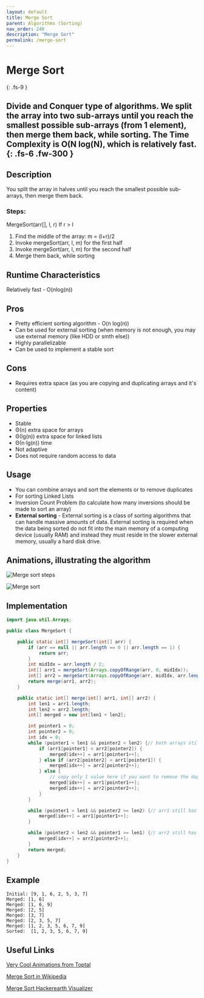 ```yaml
---
layout: default
title: Merge Sort
parent: Algorithms (Sorting)
nav_order: 240
description: "Merge Sort"
permalink: /merge-sort
---
```

# Merge Sort
{: .fs-9 }

Divide and Conquer type of algorithms. We split the array into two sub-arrays until you reach the smallest possible sub-arrays (from 1 element), then merge them back, while sorting.
The Time Complexity is O(N log(N), which is relatively fast.
{: .fs-6 .fw-300 }
---

## Description
You split the array in halves until you reach the smallest possible sub-arrays, then merge them back.

### Steps:
MergeSort(arr[], l,  r)
If r > l
1. Find the middle of the array: m = (l+r)/2
2. Invoke mergeSort(arr, l, m) for the first half
3. Invoke mergeSort(arr, l, m) for the second half
4. Merge them back, while sorting

## Runtime Characteristics
Relatively fast - O(nlog(n))

## Pros
* Pretty efficient sorting algorithm - O(n log(n))
* Can be used for external sorting (when memory is not enough, you may use external memory (like HDD or smth else))
* Highly parallelizable
* Can be used to implement a stable sort

## Cons
* Requires extra space (as you are copying and duplicating arrays and it's content)

## Properties
* Stable
* Θ(n) extra space for arrays
* Θ(lg(n)) extra space for linked lists
* Θ(n·lg(n)) time
* Not adaptive
* Does not require random access to data

## Usage
* You can combine arrays and sort the elements or to remove duplicates
* For sorting Linked Lists
* Inversion Count Problem (to calculate how many inversions should be made to sort an array)
* **External sorting** - External sorting is a class of sorting algorithms that can handle massive amounts of data. 
External sorting is required when the data being sorted do not fit into the main memory of a computing device (usually RAM) 
and instead they must reside in the slower external memory, usually a hard disk drive. 

## Animations, illustrating the algorithm
![Merge sort steps](https://upload.wikimedia.org/wikipedia/commons/c/cc/Merge-sort-example-300px.gif)

![Merge sort](https://upload.wikimedia.org/wikipedia/commons/e/e6/Merge_sort_algorithm_diagram.svg)

## Implementation
```java
import java.util.Arrays;

public class MergeSort {

    public static int[] mergeSort(int[] arr) {
        if (arr == null || arr.length == 0 || arr.length == 1) {
            return arr;
        }
        int midIdx = arr.length / 2;
        int[] arr1 = mergeSort(Arrays.copyOfRange(arr, 0, midIdx));
        int[] arr2 = mergeSort(Arrays.copyOfRange(arr, midIdx, arr.length));
        return merge(arr1, arr2);
    }

    public static int[] merge(int[] arr1, int[] arr2) {
        int len1 = arr1.length;
        int len2 = arr2.length;
        int[] merged = new int[len1 + len2];

        int pointer1 = 0;
        int pointer2 = 0;
        int idx = 0;
        while (pointer1 < len1 && pointer2 < len2) {// both arrays still have elements
            if (arr1[pointer1] < arr2[pointer2]) {
                merged[idx++] = arr1[pointer1++];
            } else if (arr2[pointer2] < arr1[pointer1]) {
                merged[idx++] = arr2[pointer2++];
            } else {
                // copy only 1 value here if you want to remove the duplicates
                merged[idx++] = arr1[pointer1++];
                merged[idx++] = arr2[pointer2++];
            }
        }

        while (pointer1 < len1 && pointer2 >= len2) {// arr1 still has elements
            merged[idx++] = arr1[pointer1++];
        }

        while (pointer2 < len2 && pointer1 >= len1) {// arr2 still has elements
            merged[idx++] = arr2[pointer2++];
        }
        return merged;
    }
} 
```
## Example
```
Initial: [9, 1, 6, 2, 5, 3, 7]
Merged: [1, 6]
Merged: [1, 6, 9]
Merged: [2, 5]
Merged: [3, 7]
Merged: [2, 3, 5, 7]
Merged: [1, 2, 3, 5, 6, 7, 9]
Sorted:  [1, 2, 3, 5, 6, 7, 9]
```

## Useful Links

[Very Cool Animations from Toptal](https://www.toptal.com/developers/sorting-algorithms/merge-sort)

[Merge Sort in Wikipedia](https://en.wikipedia.org/wiki/Merge_sort)

[Merge Sort Hackerearth Visualizer](https://www.hackerearth.com/practice/algorithms/sorting/merge-sort/visualize/)
